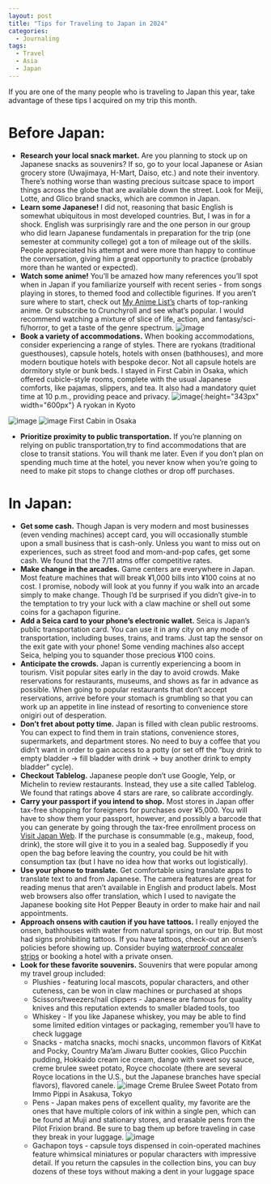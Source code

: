 ```yaml
---
layout: post
title: "Tips for Traveling to Japan in 2024"
categories:
  - Journaling
tags:
  - Travel
  - Asia
  - Japan
---
```



If you are one of the many people who is traveling to Japan this year, take advantage of these tips I acquired on my trip this month. 

# Before Japan:
* **Research your local snack market.** Are you planning to stock up on Japanese snacks as souvenirs?  If so, go to your local Japanese or Asian grocery store (Uwajimaya, H-Mart, Daiso, etc.) and note their inventory.  There’s nothing worse than wasting precious suitcase space to import things across the globe that are available down the street.  Look for Meiji, Lotte, and Glico brand snacks, which are common in Japan.  
* **Learn some Japanese!**  I did not, reasoning that basic English is somewhat ubiquitous in most developed countries.  But, I was in for a shock.  English was surprisingly rare and the one person in our group who did learn Japanese fundamentals in preparation for the trip (one semester at community college) got a ton of mileage out of the skills.  People appreciated his attempt and were more than happy to continue the conversation, giving him a great opportunity to practice (probably more than he wanted or expected).  
* **Watch some anime!**  You’ll be amazed how many references you’ll spot when in Japan if you familiarize yourself with recent series - from songs playing in stores, to themed food and collectible figurines.  If you aren’t sure where to start, check out [My Anime List’s](https://myanimelist.net/) charts of top-ranking anime.  Or subscribe to Crunchyroll and see what’s popular.  I would recommend watching a mixture of slice of life, action, and fantasy/sci-fi/horror, to get a taste of the genre spectrum.
![image](/assets/images/anime.avif)
* **Book a variety of accommodations.**  When booking accommodations, consider experiencing a range of styles.  There are ryokans (traditional guesthouses), capsule hotels, hotels with onsen (bathhouses), and more modern boutique hotels with bespoke decor.  Not all capsule hotels are dormitory style or bunk beds.  I stayed in First Cabin in Osaka, which offered cubicle-style rooms, complete with the usual Japanese comforts, like pajamas, slippers, and tea.  It also had a mandatory quiet time at 10 p.m., providing peace and privacy.
![image](/assets/images/ryokan.jpg){:height="343px" width="600px"}
A ryokan in Kyoto

![image](/assets/images/firstcabin1.jpg)
![image](/assets/images/firstcabin2.jpg)
First Cabin in Osaka
* **Prioritize proximity to public transportation.**  If you’re planning on relying on public transportation,try to find accommodations that are close to transit stations.  You will thank me later.  Even if you don’t plan on spending much time at the hotel, you never know when you’re going to need to make pit stops to change clothes or drop off purchases. 

# In Japan:
* **Get some cash.**  Though Japan is very modern and most businesses (even vending machines) accept card, you will occasionally stumble upon a small business that is cash-only.  Unless you want to miss out on experiences, such as street food and mom-and-pop cafes, get some cash.  We found that the 7/11 atms offer competitive rates.  
* **Make change in the arcades.** Game centers are everywhere in Japan.  Most feature machines that will break ¥1,000 bills into ¥100 coins at no cost.  I promise, nobody will look at you funny if you walk into an arcade simply to make change.  Though I’d be surprised if you didn’t give-in to the temptation to try your luck with a claw machine or shell out some coins for a gachapon figurine.
* **Add a Seica card to your phone’s electronic wallet.**  Seica is Japan’s public transportation card.  You can use it in any city on any mode of transportation, including buses, trains, and trams.  Just tap the sensor on the exit gate with your phone!  Some vending machines also accept Seica, helping you to squander those precious ¥100 coins.      
* **Anticipate the crowds.**  Japan is currently experiencing a boom in tourism.  Visit popular sites early in the day to avoid crowds.  Make reservations for restaurants, museums, and shows as far in advance as possible.  When going to popular restaurants that don’t accept reservations, arrive before your stomach is grumbling so that you can work up an appetite in line instead of resorting to convenience store onigiri out of desperation.  
* **Don’t fret about potty time.**  Japan is filled with clean public restrooms.  You can expect to find them in train stations, convenience stores, supermarkets, and department stores.  No need to buy a coffee that you didn’t want in order to gain access to a potty (or set off the “buy drink to empty bladder -> fill bladder with drink -> buy another drink to empty bladder” cycle).  
* **Checkout Tablelog.**  Japanese people don’t use Google, Yelp, or Michelin to review restaurants.  Instead, they use a site called Tablelog. We found that ratings above 4 stars are rare, so calibrate accordingly.
* **Carry your passport if you intend to shop.** Most stores in Japan offer tax-free shopping for foreigners for purchases over ¥5,000.  You will have to show them your passport, however, and possibly a barcode that you can generate by going through the tax-free enrollment process on [Visit Japan Web](https://www.vjw.digital.go.jp/main/#/vjwplo001).  If the purchase is consummable (e.g., makeup, food, drink), the store will give it to you in a sealed bag.  Supposedly if you open the bag before leaving the country, you could be hit with consumption tax (but I have no idea how that works out logistically).      
* **Use your phone to translate.**  Get comfortable using translate apps to translate text to and from Japanese.  The camera features are great for reading menus that aren’t available in English and product labels.  Most web browsers also offer translation, which I used to navigate the Japanese booking site Hot Pepper Beauty in order to make hair and nail appointments.  
* **Approach onsens with caution if you have tattoos.**  I really enjoyed the onsen, bathhouses with water from natural springs, on our trip.  But most had signs prohibiting tattoos.  If you have tattoos, check-out an onsen’s policies before showing up.  Consider buying [waterproof concealer strips](https://www.amazon.co.jp/s?k=Tattoo+Covers&language=en_US&crid=3A1HEN9CB1Z39&linkCode=sl2&linkId=206a73ce72eb02d4638ae90b2758eb49&sprefix=tattoo+covers%2Caps%2C177&tag=gplusmedia0e-22&ref=as_li_ss_tl) or booking a hotel with a private onsen.  
* **Look for these favorite souvenirs.**  Souvenirs that were popular among my travel group included:
  * Plushies - featuring local mascots, popular characters, and other cuteness, can be won in claw machines or purchased at shops
  * Scissors/tweezers/nail clippers - Japanese are famous for quality knives and this reputation extends to smaller bladed tools, too
  * Whiskey - If you like Japanese whiskey, you may be able to find some limited edition vintages or packaging, remember you’ll have to check luggage
  * Snacks - matcha snacks, mochi snacks, uncommon flavors of KitKat and Pocky, Country Ma’am Jiwaru Butter cookies, Glico Pucchin pudding, Hokkaido cream ice cream, dango with sweet soy sauce, creme brulee sweet potato, Royce chocolate (there are several Royce locations in the U.S., but the Japanese branches have special flavors), flavored canele.
    ![image](/assets/images/sweetpotato.jpg)
    Creme Brulee Sweet Potato from Immo Pippi in Asakusa, Tokyo
  * Pens - Japan makes pens of excellent quality, my favorite are the ones that have multiple colors of ink within a single pen, which can be found at Muji and stationary stores, and erasable pens from the Pilot Frixion brand.  Be sure to bag them up before traveling in case they break in your luggage.
  ![image](/assets/images/frixion.png)
  * Gachapon toys - capsule toys dispensed in coin-operated machines feature whimsical miniatures or popular characters with impressive detail.  If you return the capsules in the collection bins, you can buy dozens of these toys without making a dent in your luggage space
